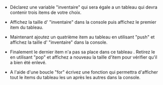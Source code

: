 * Déclarez une variable "inventaire" qui sera égale a un tableau qui devra contenir trois items de votre choix.

* Affichez la taille d' "inventaire" dans la console puis affichez le premier item du tableau.

* Maintenant ajoutez un quatrième item au tableau en utilisant "push" et affichez la taille d' "inventaire" dans la console.

* Finalement le dernier item n'a pas sa place dans ce tableau . Retirez le en utilisant "pop" et affichez a nouveau la taille d'item pour vérifier qu'il a bien été enlevé.

* A l'aide d'une boucle "for" écrivez une fonction qui permettra d'afficher tout le items du tableau les un après les autres dans la console.
